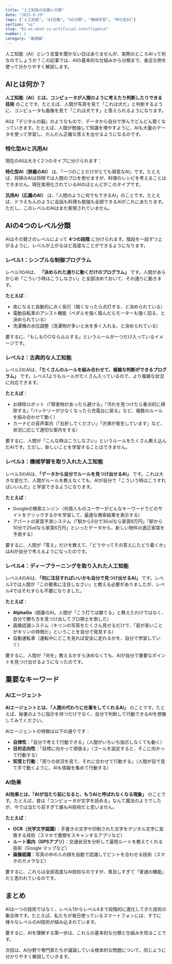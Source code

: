 ```yaml
---
title: "人工知能の定義と分類"
date: "2025-6-29"
tags: ["人工知能", "AI定義", "AI分類", "機械学習", "特化型AI"]
section: "ai"
slug: "01-ai-what-is-artificial-intelligence"
number: 1
category: "基礎編"
---
```


人工知能（AI）という言葉を聞かない日はありませんが、実際のところAIって何なのでしょうか？この記事では、AIの基本的な仕組みから分類まで、身近な例を使って分かりやすく解説します。

## AIとは何か？

**人工知能（AI）とは、コンピュータが人間のように考えたり判断したりできる技術** のことです。たとえば、人間が写真を見て「これは犬だ」と判断するように、コンピュータも画像を見て「これは犬です」と答えられるようになります。

AIは「デジタルの脳」のようなもので、データから自分で学んでどんどん賢くなっていきます。たとえば、人間が勉強して知識を増やすように、AIも大量のデータを使って学習し、だんだん正確な答えを出せるようになるのです。

### 特化型AIと汎用AI

現在のAIは大きく2つのタイプに分けられます：

**特化型AI（狭義のAI）** は、「一つのことだけがとても得意なAI」です。たとえば、将棋のAIは将棋では人間のプロを倒せますが、料理のレシピを考えることはできません。現在実用化されているAIのほとんどがこのタイプです。

**汎用AI（広義のAI）** は、「人間のように何でもできるAI」のことです。たとえば、ドラえもんのように会話も料理も勉強も全部できるAIがこれにあたります。ただし、このレベルのAIはまだ実現されていません。

## AIの4つのレベル分類

AIはその賢さのレベルによって **4つの段階** に分けられます。階段を一段ずつ上がるように、レベルが上がるほど高度なことができるようになります。

### レベル1：シンプルな制御プログラム

レベル1のAIは、 **「決められた通りに動くだけのプログラム」** です。人間があらかじめ「こういう時はこうしなさい」と全部決めておいて、その通りに動きます。

**たとえば**：

- 夜になると自動的に点く街灯（暗くなったら点灯する、と決められている）
- 電動自転車のアシスト機能（ペダルを強く踏んだらモーターも強く回る、と決められている）
- 洗濯機の水位調整（洗濯物が多いと水を多く入れる、と決められている）

要するに、「もしも○○なら△△する」というルールが一つだけ入っているイメージです。

### レベル2：古典的な人工知能

レベル2のAIは、**「たくさんのルールを組み合わせて、複雑な判断ができるプログラム」** です。レベル1よりもルールがたくさん入っているので、より複雑な状況に対応できます。

**たとえば**：

- お掃除ロボット（「障害物があったら避ける」「汚れを見つけたら重点的に掃除する」「バッテリーが少なくなったら充電台に戻る」など、複数のルールを組み合わせて動く）
- カーナビの音声案内（「右折してください」「渋滞が発生しています」など、状況に応じて適切な案内をする）

要するに、人間が「こんな時はこうしなさい」というルールをたくさん教え込んだAIです。ただし、新しいことを学習することはできません。

### レベル3：機械学習を取り入れた人工知能

レベル3のAIは、**「データから自分でルールを見つけ出せるAI」** です。これは大きな変化で、人間がルールを教えなくても、AIが自分で「こういう時はこうすればいいんだ」と学習できるようになります。

**たとえば**：

- Googleの検索エンジン（何億人ものユーザーがどんなキーワードでどのサイトをクリックするかを学習して、最適な検索結果を表示する）
- アパートの家賃予測システム（「駅から5分で30㎡なら家賃8万円」「駅から10分で25㎡なら家賃6万円」といったデータから、新しい物件の適正家賃を予測する）

要するに、人間が「答え」だけを教えて、「どうやってその答えにたどり着くか」はAIが自分で考えるようになったのです。

### レベル4：ディープラーニングを取り入れた人工知能

レベル4のAIは、**「何に注目すればいいかも自分で見つけ出せるAI」** です。レベル3では人間が「この要素に注目しなさい」と教える必要がありましたが、レベル4ではそれすらも不要になりました。

**たとえば**：

- **AlphaGo**（囲碁のAI。人間が「こう打てば勝てる」と教えたわけではなく、自分で勝ち方を見つけ出してプロ棋士を倒した）
- 画像認識システム（キリンの写真をたくさん見せるだけで、「首が長いことがキリンの特徴だ」ということを自分で発見する）
- 自動運転車（運転中にどこを見れば安全に走れるかを、自分で学習していく）

要するに、人間が「何を」教えるかすら決めなくても、AIが自分で重要なポイントを見つけ出せるようになったのです。

## 重要なキーワード

### AIエージェント

**AIエージェントとは、「人間の代わりに仕事をしてくれるAI」** のことです。たとえば、秘書のように指示を待つだけでなく、自分で判断して行動できるAIを想像してみてください。

AIエージェントの特徴は以下の通りです：

- **自律性**：「自分で考えて行動できる」（人間がいちいち指示しなくても動く）
- **目的志向性**：「目標に向かって頑張る」（ゴールを設定すると、そこに向かって行動する）
- **知覚と行動**：「周りの状況を見て、それに合わせて行動する」（人間が目で見て手で動くように、AIも情報を集めて行動する）

### AI効果

**AI効果とは、「AIが当たり前になると、もうAIと呼ばれなくなる現象」** のことです。たとえば、昔は「コンピュータが文字を読める」なんて魔法のようでしたが、今では当たり前すぎて誰もAI技術だと思いません。

**たとえば**：

- **OCR（光学文字認識）**：手書きの文字や印刷された文字をデジタル文字に変換する技術（スマホで書類をスキャンするアプリなど）
- **ルート案内（GPSアプリ）**：交通状況を分析して最短ルートを教えてくれる技術（Google マップなど）
- **画像認識**：写真の中の人の顔を自動で認識してピントを合わせる技術（スマホのカメラなど）

要するに、これらは全部高度なAI技術なのですが、普及しすぎて「普通の機能」だと思われているのです。

## まとめ

AIは一つの技術ではなく、レベル1からレベル4まで段階的に進化してきた技術の集合体です。たとえば、私たちが毎日使っているスマートフォンには、すでに様々なレベルのAI技術が組み込まれています。

要するに、AIを理解する第一歩は、これらの基本的な分類と仕組みを知ることです。

次回は、AI分野で専門家たちが議論している根本的な問題について、同じように分かりやすく解説していきます。
